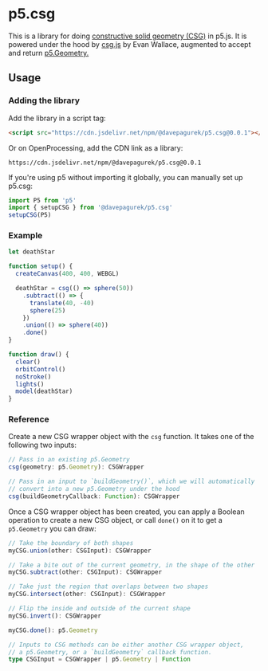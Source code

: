 # p5.csg

This is a library for doing <a href="https://en.wikipedia.org/wiki/Constructive_solid_geometry">constructive solid geometry (CSG)</a> in p5.js. It is powered under the hood by <a href="https://github.com/evanw/csg.js/">csg.js</a> by Evan Wallace, augmented to accept and return <a href="https://p5js.org/reference/#/p5.Geometry">p5.Geometry.</a>

## Usage

### Adding the library

Add the library in a script tag:

```html
<script src="https://cdn.jsdelivr.net/npm/@davepagurek/p5.csg@0.0.1"></script>
```

Or on OpenProcessing, add the CDN link as a library:

```
https://cdn.jsdelivr.net/npm/@davepagurek/p5.csg@0.0.1
```

If you're using p5 without importing it globally, you can manually set up p5.csg:

```js
import P5 from 'p5'
import { setupCSG } from '@davepagurek/p5.csg'
setupCSG(P5)
```

### Example

```js
let deathStar

function setup() {
  createCanvas(400, 400, WEBGL)

  deathStar = csg(() => sphere(50))
    .subtract(() => {
      translate(40, -40)
      sphere(25)
    })
    .union(() => sphere(40))
    .done()
}

function draw() {
  clear()
  orbitControl()
  noStroke()
  lights()
  model(deathStar)
}
```

### Reference

Create a new CSG wrapper object with the `csg` function. It takes one of the following two inputs:

```ts
// Pass in an existing p5.Geometry
csg(geometry: p5.Geometry): CSGWrapper

// Pass in an input to `buildGeometry()`, which we will automatically
// convert into a new p5.Geometry under the hood
csg(buildGeometryCallback: Function): CSGWrapper
```

Once a CSG wrapper object has been created, you can apply a Boolean operation to create a new CSG object, or call `done()` on it to get a `p5.Geometry` you can draw:

```ts
// Take the boundary of both shapes
myCSG.union(other: CSGInput): CSGWrapper

// Take a bite out of the current geometry, in the shape of the other
myCSG.subtract(other: CSGInput): CSGWrapper

// Take just the region that overlaps between two shapes
myCSG.intersect(other: CSGInput): CSGWrapper

// Flip the inside and outside of the current shape
myCSG.invert(): CSGWrapper

myCSG.done(): p5.Geometry

// Inputs to CSG methods can be either another CSG wrapper object,
// a p5.Geometry, or a `buildGeometry` callback function.
type CSGInput = CSGWrapper | p5.Geometry | Function
```
